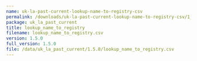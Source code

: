 ```yaml
---
name: uk-la-past-current-lookup-name-to-registry-csv
permalink: /downloads/uk-la-past-current-lookup-name-to-registry-csv/1_5_0
package: uk_la_past_current
title: lookup_name_to_registry
filename: lookup_name_to_registry.csv
version: 1.5.0
full_version: 1.5.0
file: /data/uk_la_past_current/1.5.0/lookup_name_to_registry.csv
---
```

